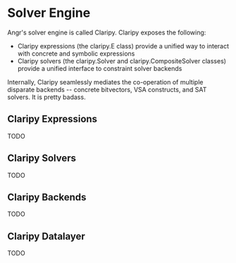# Solver Engine

Angr's solver engine is called Claripy. Claripy exposes the following:

- Claripy expressions (the claripy.E class) provide a unified way to interact with concrete and symbolic expressions
- Claripy solvers (the claripy.Solver and claripy.CompositeSolver classes) provide a unified interface to constraint solver backends

Internally, Claripy seamlessly mediates the co-operation of multiple disparate backends -- concrete bitvectors, VSA constructs, and SAT solvers. It is pretty badass.

## Claripy Expressions

TODO

## Claripy Solvers

TODO

## Claripy Backends

TODO

## Claripy Datalayer

TODO
